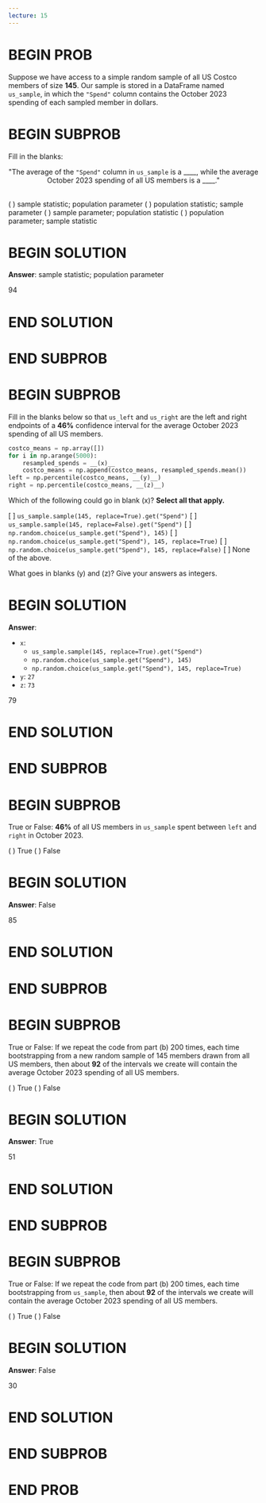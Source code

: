 ```yaml
---
lecture: 15
---
```


# BEGIN PROB

Suppose we have access to a simple random sample of all US Costco
members of size **145**. Our sample is stored in a DataFrame named
`us_sample`, in which the `"Spend"` column contains the October 2023
spending of each sampled member in dollars.

# BEGIN SUBPROB

Fill in the blanks:

<center>
"The average of the <code>"Spend"</code> column in <code>us_sample</code> is a ____,
while the average October 2023 spending of all US members is a ____."
</center>

<br>

( ) sample statistic; population parameter
( ) population statistic; sample parameter
( ) sample parameter; population statistic
( ) population parameter; sample statistic

# BEGIN SOLUTION

**Answer**: sample statistic; population parameter

<average>94</average>

# END SOLUTION

# END SUBPROB

# BEGIN SUBPROB

Fill in the blanks below so that `us_left` and `us_right` are the left
and right endpoints of a **46%** confidence interval for the average
October 2023 spending of all US members.

```py
costco_means = np.array([])
for i in np.arange(5000):
    resampled_spends = __(x)__
    costco_means = np.append(costco_means, resampled_spends.mean())
left = np.percentile(costco_means, __(y)__)
right = np.percentile(costco_means, __(z)__)
```

Which of the following could go in blank (x)? **Select all that apply.**

[ ] `us_sample.sample(145, replace=True).get("Spend")`
[ ] `us_sample.sample(145, replace=False).get("Spend")`
[ ] `np.random.choice(us_sample.get("Spend"), 145)`
[ ] `np.random.choice(us_sample.get("Spend"), 145, replace=True)`
[ ] `np.random.choice(us_sample.get("Spend"), 145, replace=False)`
[ ] None of the above.

What goes in blanks (y) and (z)? Give your answers as integers.

# BEGIN SOLUTION

**Answer**: 

- `x`: 
    - `us_sample.sample(145, replace=True).get("Spend")`
    - `np.random.choice(us_sample.get("Spend"), 145)`
    - `np.random.choice(us_sample.get("Spend"), 145, replace=True)`
- `y`: `27`
- `z`: `73`

<average>79</average>

# END SOLUTION

# END SUBPROB

# BEGIN SUBPROB

True or False: **46%** of all US members in `us_sample` spent between
`left` and `right` in October 2023.

( ) True 
( ) False

# BEGIN SOLUTION

**Answer**: False

<average>85</average>

# END SOLUTION

# END SUBPROB

# BEGIN SUBPROB

True or False: If we repeat the code from part (b) 200 times, each time
bootstrapping from a new random sample of 145 members drawn from all US
members, then about **92** of the intervals we create will contain the
average October 2023 spending of all US members.

( ) True 
( ) False

# BEGIN SOLUTION

**Answer**: True

<average>51</average>

# END SOLUTION

# END SUBPROB

# BEGIN SUBPROB

True or False: If we repeat the code from part (b) 200 times, each time
bootstrapping from `us_sample`, then about **92** of the intervals we
create will contain the average October 2023 spending of all US members.

( ) True 
( ) False

# BEGIN SOLUTION

**Answer**: False

<average>30</average>

# END SOLUTION

# END SUBPROB

# END PROB